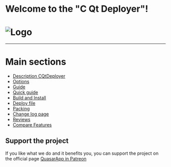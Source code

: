 # Welcome to the "C Qt Deployer"!
# ![Logo](https://user-images.githubusercontent.com/12465465/84260958-99289480-ab23-11ea-8aab-374368a545dc.png)

***************************

# Main sections

* [Description CQtDeployer](Description)
* [Options](Options)
* [Guide](Guide)
* [Quick guide](quickguide)
* [Build and Install](Build-and-Install)
* [Deploy file](DeployConfigFile)
* [Packing](Packing(en))
* [Change log page](ChangelogEn)
* [Reviews](ReleaseReviews.en)
* [Compare Features](CompareFeatures)


## Support the project
If you like what we do and it benefits you, you can support the project on the official page [QuasarApp in Patreon](https://www.patreon.com/QuasarApp)